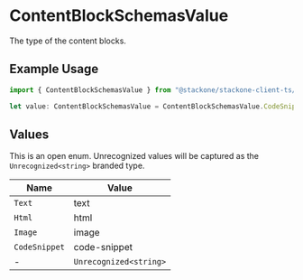 # ContentBlockSchemasValue

The type of the content blocks.

## Example Usage

```typescript
import { ContentBlockSchemasValue } from "@stackone/stackone-client-ts/sdk/models/shared";

let value: ContentBlockSchemasValue = ContentBlockSchemasValue.CodeSnippet;
```

## Values

This is an open enum. Unrecognized values will be captured as the `Unrecognized<string>` branded type.

| Name                   | Value                  |
| ---------------------- | ---------------------- |
| `Text`                 | text                   |
| `Html`                 | html                   |
| `Image`                | image                  |
| `CodeSnippet`          | code-snippet           |
| -                      | `Unrecognized<string>` |